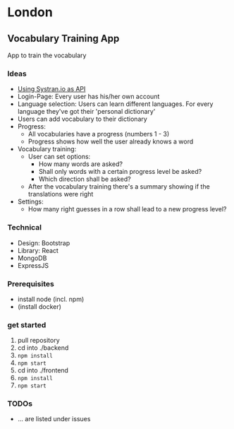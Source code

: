 # London

## Vocabulary Training App

App to train the vocabulary

### Ideas

* [Using Systran.io as API](https://platform.systran.net/index)
* Login-Page: Every user has his/her own account
* Language selection: Users can learn different languages. For every language they've got their 'personal dictionary'
* Users can add vocabulary to their dictionary
* Progress:
  + All vocabularies have a progress (numbers 1 - 3)
  + Progress shows how well the user already knows a word
* Vocabulary training:
  + User can set options:
    - How many words are asked?
    - Shall only words with a certain progress level be asked?
    - Which direction shall be asked?
  + After the vocabulary training there's a summary showing if the translations were right
* Settings: 
  + How many right guesses in a row shall lead to a new progress level?


### Technical

* Design: Bootstrap
* Library: React
* MongoDB
* ExpressJS


### Prerequisites

* install node (incl. npm)
* (install docker)


### get started 

1. pull repository
2. cd into ./backend
3. `npm install`  
4. `npm start` 
5. cd into ./frontend
6. `npm install` 
7. `npm start` 


### TODOs

* ... are listed under issues